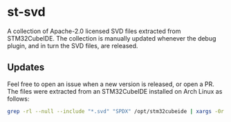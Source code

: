 # st-svd

A collection of Apache-2.0 licensed SVD files extracted from STM32CubeIDE.
The collection is manually updated whenever the debug plugin, and in turn the SVD files, are released.

## Updates

Feel free to open an issue when a new version is released, or open a PR.
The files were extracted from an STM32CubeIDE installed on Arch Linux as follows:

```sh
grep -rl --null --include "*.svd" "SPDX" /opt/stm32cubeide | xargs -0r cp -t /path/to/st-svd
```

